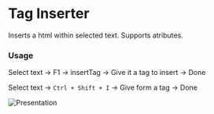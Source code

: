 # Tag Inserter
Inserts a html within selected text. Supports atributes.
### Usage
Select text -> F1 -> insertTag -> Give it a tag to insert -> Done

Select text -> ```Ctrl + Shift + I``` -> Give form a tag -> Done

![Presentation](https://github.com/l7ssha/TagInserter/raw/master/docs/presentation.gif)
